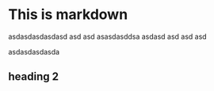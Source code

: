 # This is markdown

asdasdasdasdasd asd asd asasdasddsa
asdasd
asd
asd
asd

asdasdasdasda 


## heading 2
